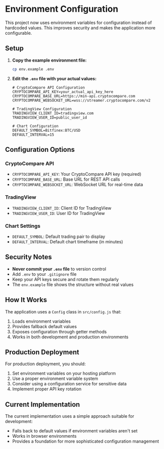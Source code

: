 # Environment Configuration

This project now uses environment variables for configuration instead of hardcoded values. This improves security and makes the application more configurable.

## Setup

1. **Copy the example environment file:**
   ```bash
   cp env.example .env
   ```

2. **Edit the `.env` file with your actual values:**
   ```env
   # CryptoCompare API Configuration
   CRYPTOCOMPARE_API_KEY=your_actual_api_key_here
   CRYPTOCOMPARE_BASE_URL=https://min-api.cryptocompare.com
   CRYPTOCOMPARE_WEBSOCKET_URL=wss://streamer.cryptocompare.com/v2

   # TradingView Configuration
   TRADINGVIEW_CLIENT_ID=tradingview.com
   TRADINGVIEW_USER_ID=public_user_id

   # Chart Configuration
   DEFAULT_SYMBOL=Bitfinex:BTC/USD
   DEFAULT_INTERVAL=15
   ```

## Configuration Options

### CryptoCompare API
- `CRYPTOCOMPARE_API_KEY`: Your CryptoCompare API key (required)
- `CRYPTOCOMPARE_BASE_URL`: Base URL for REST API calls
- `CRYPTOCOMPARE_WEBSOCKET_URL`: WebSocket URL for real-time data

### TradingView
- `TRADINGVIEW_CLIENT_ID`: Client ID for TradingView
- `TRADINGVIEW_USER_ID`: User ID for TradingView

### Chart Settings
- `DEFAULT_SYMBOL`: Default trading pair to display
- `DEFAULT_INTERVAL`: Default chart timeframe (in minutes)

## Security Notes

- **Never commit your `.env` file** to version control
- Add `.env` to your `.gitignore` file
- Keep your API keys secure and rotate them regularly
- The `env.example` file shows the structure without real values

## How It Works

The application uses a `Config` class in `src/config.js` that:
1. Loads environment variables
2. Provides fallback default values
3. Exposes configuration through getter methods
4. Works in both development and production environments

## Production Deployment

For production deployment, you should:
1. Set environment variables on your hosting platform
2. Use a proper environment variable system
3. Consider using a configuration service for sensitive data
4. Implement proper API key rotation

## Current Implementation

The current implementation uses a simple approach suitable for development:
- Falls back to default values if environment variables aren't set
- Works in browser environments
- Provides a foundation for more sophisticated configuration management 